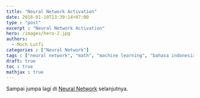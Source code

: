 ```yaml
---
title: "Neural Network Activation"
date: 2018-01-10T13:39:14+07:00
type : "post"
excerpt : "Neural Network Activation"
hero: /images/hero-2.jpg
authors:
  - Moch Lutfi
categories : ["Neural Network"]
tags : ["neural network", "math", "machine learning", "bahasa indonesia"]
draft: true
toc : true
mathjax : true
---
```


Sampai jumpa lagi di [Neural Network] selanjutnya.

[Neural Network]: /categories/neural-network/